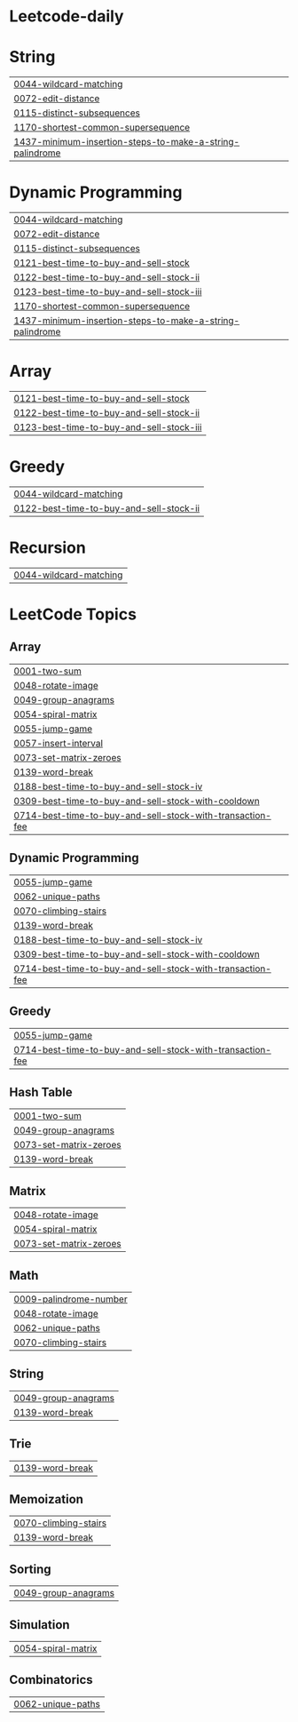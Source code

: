 # Leetcode-daily


# String
|  |
| ------- |
| [0044-wildcard-matching](https://github.com/rushi19383/Leetcode-daily/tree/master/0044-wildcard-matching) |
| [0072-edit-distance](https://github.com/rushi19383/Leetcode-daily/tree/master/0072-edit-distance) |
| [0115-distinct-subsequences](https://github.com/rushi19383/Leetcode-daily/tree/master/0115-distinct-subsequences) |
| [1170-shortest-common-supersequence](https://github.com/rushi19383/Leetcode-daily/tree/master/1170-shortest-common-supersequence) |
| [1437-minimum-insertion-steps-to-make-a-string-palindrome](https://github.com/rushi19383/Leetcode-daily/tree/master/1437-minimum-insertion-steps-to-make-a-string-palindrome) |
# Dynamic Programming
|  |
| ------- |
| [0044-wildcard-matching](https://github.com/rushi19383/Leetcode-daily/tree/master/0044-wildcard-matching) |
| [0072-edit-distance](https://github.com/rushi19383/Leetcode-daily/tree/master/0072-edit-distance) |
| [0115-distinct-subsequences](https://github.com/rushi19383/Leetcode-daily/tree/master/0115-distinct-subsequences) |
| [0121-best-time-to-buy-and-sell-stock](https://github.com/rushi19383/Leetcode-daily/tree/master/0121-best-time-to-buy-and-sell-stock) |
| [0122-best-time-to-buy-and-sell-stock-ii](https://github.com/rushi19383/Leetcode-daily/tree/master/0122-best-time-to-buy-and-sell-stock-ii) |
| [0123-best-time-to-buy-and-sell-stock-iii](https://github.com/rushi19383/Leetcode-daily/tree/master/0123-best-time-to-buy-and-sell-stock-iii) |
| [1170-shortest-common-supersequence](https://github.com/rushi19383/Leetcode-daily/tree/master/1170-shortest-common-supersequence) |
| [1437-minimum-insertion-steps-to-make-a-string-palindrome](https://github.com/rushi19383/Leetcode-daily/tree/master/1437-minimum-insertion-steps-to-make-a-string-palindrome) |
# Array
|  |
| ------- |
| [0121-best-time-to-buy-and-sell-stock](https://github.com/rushi19383/Leetcode-daily/tree/master/0121-best-time-to-buy-and-sell-stock) |
| [0122-best-time-to-buy-and-sell-stock-ii](https://github.com/rushi19383/Leetcode-daily/tree/master/0122-best-time-to-buy-and-sell-stock-ii) |
| [0123-best-time-to-buy-and-sell-stock-iii](https://github.com/rushi19383/Leetcode-daily/tree/master/0123-best-time-to-buy-and-sell-stock-iii) |
# Greedy
|  |
| ------- |
| [0044-wildcard-matching](https://github.com/rushi19383/Leetcode-daily/tree/master/0044-wildcard-matching) |
| [0122-best-time-to-buy-and-sell-stock-ii](https://github.com/rushi19383/Leetcode-daily/tree/master/0122-best-time-to-buy-and-sell-stock-ii) |
# Recursion
|  |
| ------- |
| [0044-wildcard-matching](https://github.com/rushi19383/Leetcode-daily/tree/master/0044-wildcard-matching) |
<!---LeetCode Topics Start-->
# LeetCode Topics
## Array
|  |
| ------- |
| [0001-two-sum](https://github.com/rushi19383/Leetcode-daily/tree/master/0001-two-sum) |
| [0048-rotate-image](https://github.com/rushi19383/Leetcode-daily/tree/master/0048-rotate-image) |
| [0049-group-anagrams](https://github.com/rushi19383/Leetcode-daily/tree/master/0049-group-anagrams) |
| [0054-spiral-matrix](https://github.com/rushi19383/Leetcode-daily/tree/master/0054-spiral-matrix) |
| [0055-jump-game](https://github.com/rushi19383/Leetcode-daily/tree/master/0055-jump-game) |
| [0057-insert-interval](https://github.com/rushi19383/Leetcode-daily/tree/master/0057-insert-interval) |
| [0073-set-matrix-zeroes](https://github.com/rushi19383/Leetcode-daily/tree/master/0073-set-matrix-zeroes) |
| [0139-word-break](https://github.com/rushi19383/Leetcode-daily/tree/master/0139-word-break) |
| [0188-best-time-to-buy-and-sell-stock-iv](https://github.com/rushi19383/Leetcode-daily/tree/master/0188-best-time-to-buy-and-sell-stock-iv) |
| [0309-best-time-to-buy-and-sell-stock-with-cooldown](https://github.com/rushi19383/Leetcode-daily/tree/master/0309-best-time-to-buy-and-sell-stock-with-cooldown) |
| [0714-best-time-to-buy-and-sell-stock-with-transaction-fee](https://github.com/rushi19383/Leetcode-daily/tree/master/0714-best-time-to-buy-and-sell-stock-with-transaction-fee) |
## Dynamic Programming
|  |
| ------- |
| [0055-jump-game](https://github.com/rushi19383/Leetcode-daily/tree/master/0055-jump-game) |
| [0062-unique-paths](https://github.com/rushi19383/Leetcode-daily/tree/master/0062-unique-paths) |
| [0070-climbing-stairs](https://github.com/rushi19383/Leetcode-daily/tree/master/0070-climbing-stairs) |
| [0139-word-break](https://github.com/rushi19383/Leetcode-daily/tree/master/0139-word-break) |
| [0188-best-time-to-buy-and-sell-stock-iv](https://github.com/rushi19383/Leetcode-daily/tree/master/0188-best-time-to-buy-and-sell-stock-iv) |
| [0309-best-time-to-buy-and-sell-stock-with-cooldown](https://github.com/rushi19383/Leetcode-daily/tree/master/0309-best-time-to-buy-and-sell-stock-with-cooldown) |
| [0714-best-time-to-buy-and-sell-stock-with-transaction-fee](https://github.com/rushi19383/Leetcode-daily/tree/master/0714-best-time-to-buy-and-sell-stock-with-transaction-fee) |
## Greedy
|  |
| ------- |
| [0055-jump-game](https://github.com/rushi19383/Leetcode-daily/tree/master/0055-jump-game) |
| [0714-best-time-to-buy-and-sell-stock-with-transaction-fee](https://github.com/rushi19383/Leetcode-daily/tree/master/0714-best-time-to-buy-and-sell-stock-with-transaction-fee) |
## Hash Table
|  |
| ------- |
| [0001-two-sum](https://github.com/rushi19383/Leetcode-daily/tree/master/0001-two-sum) |
| [0049-group-anagrams](https://github.com/rushi19383/Leetcode-daily/tree/master/0049-group-anagrams) |
| [0073-set-matrix-zeroes](https://github.com/rushi19383/Leetcode-daily/tree/master/0073-set-matrix-zeroes) |
| [0139-word-break](https://github.com/rushi19383/Leetcode-daily/tree/master/0139-word-break) |
## Matrix
|  |
| ------- |
| [0048-rotate-image](https://github.com/rushi19383/Leetcode-daily/tree/master/0048-rotate-image) |
| [0054-spiral-matrix](https://github.com/rushi19383/Leetcode-daily/tree/master/0054-spiral-matrix) |
| [0073-set-matrix-zeroes](https://github.com/rushi19383/Leetcode-daily/tree/master/0073-set-matrix-zeroes) |
## Math
|  |
| ------- |
| [0009-palindrome-number](https://github.com/rushi19383/Leetcode-daily/tree/master/0009-palindrome-number) |
| [0048-rotate-image](https://github.com/rushi19383/Leetcode-daily/tree/master/0048-rotate-image) |
| [0062-unique-paths](https://github.com/rushi19383/Leetcode-daily/tree/master/0062-unique-paths) |
| [0070-climbing-stairs](https://github.com/rushi19383/Leetcode-daily/tree/master/0070-climbing-stairs) |
## String
|  |
| ------- |
| [0049-group-anagrams](https://github.com/rushi19383/Leetcode-daily/tree/master/0049-group-anagrams) |
| [0139-word-break](https://github.com/rushi19383/Leetcode-daily/tree/master/0139-word-break) |
## Trie
|  |
| ------- |
| [0139-word-break](https://github.com/rushi19383/Leetcode-daily/tree/master/0139-word-break) |
## Memoization
|  |
| ------- |
| [0070-climbing-stairs](https://github.com/rushi19383/Leetcode-daily/tree/master/0070-climbing-stairs) |
| [0139-word-break](https://github.com/rushi19383/Leetcode-daily/tree/master/0139-word-break) |
## Sorting
|  |
| ------- |
| [0049-group-anagrams](https://github.com/rushi19383/Leetcode-daily/tree/master/0049-group-anagrams) |
## Simulation
|  |
| ------- |
| [0054-spiral-matrix](https://github.com/rushi19383/Leetcode-daily/tree/master/0054-spiral-matrix) |
## Combinatorics
|  |
| ------- |
| [0062-unique-paths](https://github.com/rushi19383/Leetcode-daily/tree/master/0062-unique-paths) |
<!---LeetCode Topics End-->